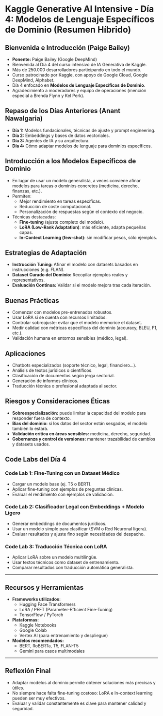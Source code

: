 # Kaggle Generative AI Intensive - Día 4: Modelos de Lenguaje Específicos de Dominio (Resumen Híbrido)

## Bienvenida e Introducción (Paige Bailey)

* **Ponente:** Paige Bailey (Google DeepMind)
* Bienvenida al Día 4 del curso intensivo de IA Generativa de Kaggle.
* Más de 250.000 desarrolladores participando en todo el mundo.
* Curso patrocinado por Kaggle, con apoyo de Google Cloud, Google DeepMind, Alphabet.
* Día 4 enfocado en **Modelos de Lenguaje Específicos de Dominio**.
* Agradecimiento a moderadores y equipo de operaciones (mención especial a Brenda Flynn y Kel Perk).

## Repaso de los Días Anteriores (Anant Nawalgaria)

* **Día 1:** Modelos fundacionales, técnicas de ajuste y prompt engineering.
* **Día 2:** Embeddings y bases de datos vectoriales.
* **Día 3:** Agentes de IA y su arquitectura.
* **Día 4:** Cómo adaptar modelos de lenguaje para dominios específicos.

## Introducción a los Modelos Específicos de Dominio

* En lugar de usar un modelo generalista, a veces conviene afinar modelos para tareas o dominios concretos (medicina, derecho, finanzas, etc.).
* Permiten:
  * Mejor rendimiento en tareas específicas.
  * Reducción de coste computacional.
  * Personalización de respuestas según el contexto del negocio.
* Técnicas destacadas:
  * **Fine-tuning** (ajuste completo del modelo).
  * **LoRA (Low-Rank Adaptation)**: más eficiente, adapta pequeñas capas.
  * **In-Context Learning (few-shot)**: sin modificar pesos, sólo ejemplos.

## Estrategias de Adaptación

* **Instrucción Tuning:** Afinar el modelo con datasets basados en instrucciones (e.g. FLAN).
* **Dataset Curado del Dominio:** Recopilar ejemplos reales y representativos.
* **Evaluación Continua:** Validar si el modelo mejora tras cada iteración.

## Buenas Prácticas

* Comenzar con modelos pre-entrenados robustos.
* Usar LoRA si se cuenta con recursos limitados.
* Controlar sobreajuste: evitar que el modelo memorice el dataset.
* Medir calidad con métricas específicas del dominio (accuracy, BLEU, F1, etc.).
* Validación humana en entornos sensibles (médico, legal).

## Aplicaciones

* Chatbots especializados (soporte técnico, legal, financiero...).
* Análisis de textos jurídicos o científicos.
* Clasificación de documentos según jerga sectorial.
* Generación de informes clínicos.
* Traducción técnica o profesional adaptada al sector.

## Riesgos y Consideraciones Éticas

* **Sobreespecialización:** puede limitar la capacidad del modelo para responder fuera de contexto.
* **Bias del dominio:** si los datos del sector están sesgados, el modelo también lo estará.
* **Validación crítica en áreas sensibles:** medicina, derecho, seguridad.
* **Gobernanza y control de versiones:** mantener trazabilidad de cambios y datasets usados.

## Code Labs del Día 4

### Code Lab 1: Fine-Tuning con un Dataset Médico

* Cargar un modelo base (ej. T5 o BERT).
* Aplicar fine-tuning con ejemplos de preguntas clínicas.
* Evaluar el rendimiento con ejemplos de validación.

### Code Lab 2: Clasificador Legal con Embeddings + Modelo Ligero

* Generar embeddings de documentos jurídicos.
* Usar un modelo simple para clasificar (SVM o Red Neuronal ligera).
* Evaluar resultados y ajuste fino según necesidades del despacho.

### Code Lab 3: Traducción Técnica con LoRA

* Aplicar LoRA sobre un modelo multilingüe.
* Usar textos técnicos como dataset de entrenamiento.
* Comparar resultados con traducción automática generalista.

---

## Recursos y Herramientas

* **Frameworks utilizados:**
  * Hugging Face Transformers
  * LoRA / PEFT (Parameter-Efficient Fine-Tuning)
  * TensorFlow / PyTorch
* **Plataformas:**
  * Kaggle Notebooks
  * Google Colab
  * Vertex AI (para entrenamiento y despliegue)
* **Modelos recomendados:**
  * BERT, RoBERTa, T5, FLAN-T5
  * Gemini para casos multimodales

---

## Reflexión Final

* Adaptar modelos al dominio permite obtener soluciones más precisas y útiles.
* No siempre hace falta fine-tuning costoso: LoRA e In-context learning pueden ser muy efectivos.
* Evaluar y validar constantemente es clave para mantener calidad y seguridad.
